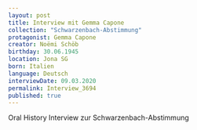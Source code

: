 ```yaml
---
layout: post
title: Interview mit Gemma Capone
collection: "Schwarzenbach-Abstimmung"
protagonist: Gemma Capone
creator: Noëmi Schöb
birthday: 30.06.1945
location: Jona SG
born: Italien
language: Deutsch
interviewDate: 09.03.2020
permalink: Interview_3694
published: true
---
```

Oral History Interview zur Schwarzenbach-Abstimmung
